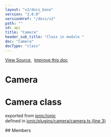 ```yaml
---
layout: "v2/docs_base"
version: "2.0.0"
versionHref: "/docs/v2"
path: ""
id: api
title: "Camera"
header_sub_title: "Class in module "
doc: "Camera"
docType: "class"
---
```



<div class="improve-docs">
  <a href='http://github.com/driftyco/ionic2/tree/master/ionic/plugins/camera/camera.ts#L2'>
    View Source
  </a>
  &nbsp;
  <a href='http://github.com/driftyco/ionic2/edit/master/ionic/plugins/camera/camera.ts#L2'>
    Improve this doc
  </a>
</div>




<h1 class="api-title">

  Camera



</h1>







<h1 class="class export">Camera <span class="type">class</span></h1>
<p class="module">exported from <a href='undefined'>ionic/ionic</a><br/>
defined in <a href="https://github.com/driftyco/ionic2/tree/master/ionic/plugins/camera/camera.ts#L3-L50">ionic/plugins/camera/camera.ts (line 3)</a>
</p>
## Members


